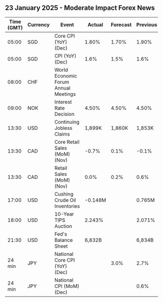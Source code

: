 ## 23 January 2025 - Moderate Impact Forex News

| Time (GMT) | Currency | Event | Actual | Forecast | Previous |
|------|----------|-------|--------|----------|----------|
| 05:00 | SGD | Core CPI (YoY) (Dec) | 1.80% | 1.70% | 1.90% |
| 05:00 | SGD | CPI (YoY) (Dec) | 1.6% | 1.5% | 1.6% |
| 08:00 | CHF | World Economic Forum Annual Meetings |  |  |  |
| 09:00 | NOK | Interest Rate Decision | 4.50% | 4.50% | 4.50% |
| 13:30 | USD | Continuing Jobless Claims | 1,899K | 1,860K | 1,853K |
| 13:30 | CAD | Core Retail Sales (MoM) (Nov) | -0.7% | 0.1% | -0.1% |
| 13:30 | CAD | Retail Sales (MoM) (Nov) | 0.0% | 0.2% | 0.6% |
| 17:00 | USD | Cushing Crude Oil Inventories | -0.148M |  | 0.765M |
| 18:00 | USD | 10-Year TIPS Auction | 2.243% |  | 2.071% |
| 21:30 | USD | Fed's Balance Sheet | 6,832B |  | 6,834B |
| 24 min | JPY | National Core CPI (YoY) (Dec) |  | 3.0% | 2.7% |
| 24 min | JPY | National CPI (MoM) (Dec) |  |  | 0.6% |
